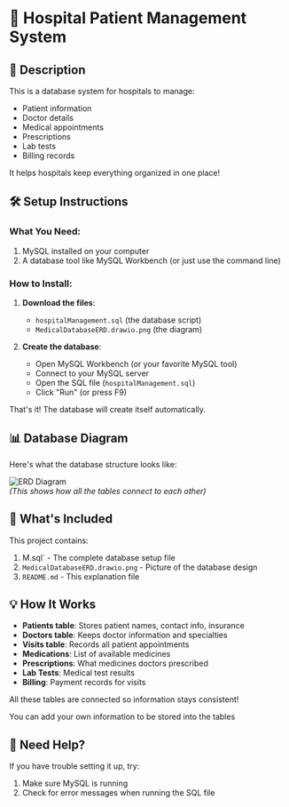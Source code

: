 # 🏥 Hospital Patient Management System

## 📖 Description
This is a database system for hospitals to manage:
- Patient information
- Doctor details
- Medical appointments
- Prescriptions
- Lab tests
- Billing records

It helps hospitals keep everything organized in one place!

## 🛠️ Setup Instructions

### What You Need:
1. MySQL installed on your computer
2. A database tool like MySQL Workbench (or just use the command line)

### How to Install:
1. **Download the files**:
   - `hospitalManagement.sql` (the database script)
   - `MedicalDatabaseERD.drawio.png` (the diagram)

2. **Create the database**:
   - Open MySQL Workbench (or your favorite MySQL tool)
   - Connect to your MySQL server
   - Open the SQL file (`hospitalManagement.sql`)
   - Click "Run" (or press F9)

That's it! The database will create itself automatically.

## 📊 Database Diagram
Here's what the database structure looks like:

![ERD Diagram](hospital_erd.png)  
*(This shows how all the tables connect to each other)*

## 📂 What's Included
This project contains:
1. M.sql` - The complete database setup file
2. `MedicalDatabaseERD.drawio.png` - Picture of the database design
3. `README.md` - This explanation file

## 💡 How It Works
- **Patients table**: Stores patient names, contact info, insurance
- **Doctors table**: Keeps doctor information and specialties
- **Visits table**: Records all patient appointments
- **Medications**: List of available medicines
- **Prescriptions**: What medicines doctors prescribed
- **Lab Tests**: Medical test results
- **Billing**: Payment records for visits

All these tables are connected so information stays consistent!

You can add your own information to be stored into the tables

## 🙋 Need Help?
If you have trouble setting it up, try:
1. Make sure MySQL is running
2. Check for error messages when running the SQL file
